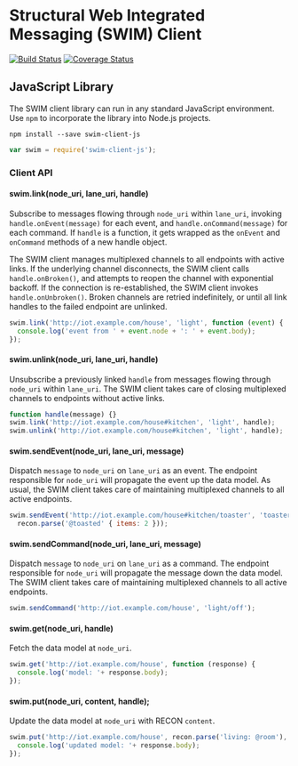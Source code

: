 # Structural Web Integrated Messaging (SWIM) Client

[![Build Status](https://travis-ci.org/coeffect/swim-client-js.svg?branch=master)](https://travis-ci.org/coeffect/swim-client-js) [![Coverage Status](https://coveralls.io/repos/coeffect/swim-client-js/badge.svg?branch=master)](https://coveralls.io/r/coeffect/swim-client-js?branch=master)

## JavaScript Library

The SWIM client library can run in any standard JavaScript environment.
Use `npm` to incorporate the library into Node.js projects.

```
npm install --save swim-client-js
```

```js
var swim = require('swim-client-js');
```

### Client API

#### swim.link(node_uri, lane_uri, handle)

Subscribe to messages flowing through `node_uri` within `lane_uri`, invoking
`handle.onEvent(message)` for each event, and `handle.onCommand(message)` for
each command.  If `handle` is a function, it gets wrapped as the `onEvent` and
`onCommand` methods of a new handle object.

The SWIM client manages multiplexed channels to all endpoints with active links.
If the underlying channel disconnects, the SWIM client calls `handle.onBroken()`,
and attempts to reopen the channel with exponential backoff.  If the connection
is re-established, the SWIM client invokes `handle.onUnbroken()`.  Broken
channels are retried indefinitely, or until all link handles to the failed
endpoint are unlinked.

```js
swim.link('http://iot.example.com/house', 'light', function (event) {
  console.log('event from ' + event.node + ': ' + event.body);
});
```

#### swim.unlink(node_uri, lane_uri, handle)

Unsubscribe a previously linked `handle` from messages flowing through
`node_uri` within `lane_uri`.  The SWIM client takes care of closing
multiplexed channels to endpoints without active links.

```js
function handle(message) {}
swim.link('http://iot.example.com/house#kitchen', 'light', handle);
swim.unlink('http://iot.example.com/house#kitchen', 'light', handle);
```

#### swim.sendEvent(node_uri, lane_uri, message)

Dispatch `message` to `node_uri` on `lane_uri` as an event.  The endpoint
responsible for `node_uri` will propagate the event up the data model.
As usual, the SWIM client takes care of maintaining multiplexed channels
to all active endpoints.

```js
swim.sendEvent('http://iot.example.com/house#kitchen/toaster', 'toaster/done',
  recon.parse('@toasted' { items: 2 }));
```

#### swim.sendCommand(node_uri, lane_uri, message)

Dispatch `message` to `node_uri` on `lane_uri` as a command.  The endpoint
responsible for `node_uri` will propagate the message down the data model.
The SWIM client takes care of maintaining multiplexed channels to all active
endpoints.

```js
swim.sendCommand('http://iot.example.com/house', 'light/off');
```

#### swim.get(node_uri, handle)

Fetch the data model at `node_uri`.

```js
swim.get('http://iot.example.com/house', function (response) {
  console.log('model: '+ response.body);
});
```

#### swim.put(node_uri, content, handle);

Update the data model at `node_uri` with RECON `content`.

```js
swim.put('http://iot.example.com/house', recon.parse('living: @room'), function (response) {
  console.log('updated model: '+ response.body);
});
```
